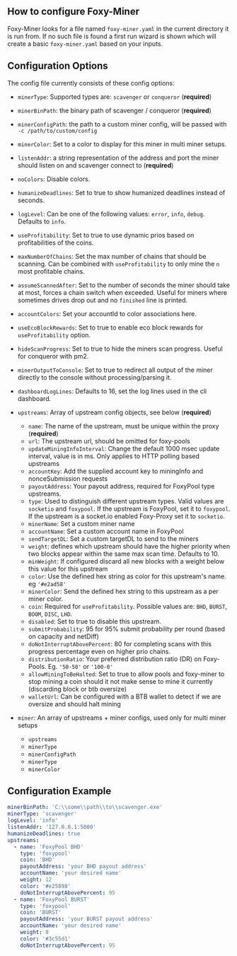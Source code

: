 ## How to configure Foxy-Miner

Foxy-Miner looks for a file named `foxy-miner.yaml` in the current directory it is run from.
If no such file is found a first run wizard is shown which will create a basic `foxy-miner.yaml` based on your inputs.

## Configuration Options

The config file currently consists of these config options:

- `minerType`: Supported types are: `scavenger` or `conqueror` (**required**)
- `minerBinPath`: the binary path of scavenger / conqueror (**required**)
- `minerConfigPath`: the path to a custom miner config, will be passed with `-c /path/to/custom/config`
- `minerColor`: Set to a color to display for this miner in multi miner setups.
- `listenAddr`: a string representation of the address and port the miner should listen on and scavenger connect to (**required**)
- `noColors`: Disable colors.
- `humanizeDeadlines`: Set to true to show humanized deadlines instead of seconds.
- `logLevel`: Can be one of the following values: `error`, `info`, `debug`. Defaults to `info`.
- `useProfitability`: Set to true to use dynamic prios based on profitabilities of the coins.
- `maxNumberOfChains`: Set the max number of chains that should be scanning. Can be combined with `useProfitability` to only mine the `n` most profitable chains.
- `assumeScannedAfter`: Set to the number of seconds the miner should take at most, forces a chain switch when exceeded. Useful for miners where sometimes drives drop out and no `finished` line is printed.
- `accountColors`: Set your accountId to color associations here.
- `useEcoBlockRewards`: Set to true to enable eco block rewards for `useProfitability` option.
- `hideScanProgress`: Set to true to hide the miners scan progress. Useful for conqueror with pm2.
- `minerOutputToConsole`: Set to true to redirect all output of the miner directly to the console without processing/parsing it.
- `dashboardLogLines`: Defaults to 16, set the log lines used in the cli dashboard.
- `upstreams`: Array of upstream config objects, see below (**required**)
    - `name`: The name of the upstream, must be unique within the proxy (**required**)
    - `url`: The upstream url, should be omitted for foxy-pools
    - `updateMiningInfoInterval`: Change the default 1000 msec update interval, value is in ms. Only applies to HTTP polling based upstreams
    - `accountKey`: Add the supplied account key to miningInfo and nonceSubmission requests
    - `payoutAddress`: Your payout address, required for FoxyPool type upstreams.
    - `type`: Used to distinguish different upstream types. Valid values are `socketio` and `foxypool`. If the upstream is FoxyPool, set it to `foxypool`. If the upstream is a socket.io enabled Foxy-Proxy set it to `socketio`.
    - `minerName`: Set a custom miner name
    - `accountName`: Set a custom account name in FoxyPool
    - `sendTargetDL`: Set a custom targetDL to send to the miners
    - `weight`: defines which upstream should have the higher priority when two blocks appear within the same max scan time. Defaults to 10.
    - `minWeight`: If configured discard all new blocks with a weight below this value for this upstream
    - `color`: Use the defined hex string as color for this upstream's name. eg `'#e2ad58'`
    - `minerColor`: Send the defined hex string to this upstream as a per miner color.
    - `coin`: Required for `useProfitability`. Possible values are: `BHD`, `BURST`, `BOOM`, `DISC`, `LHD`.
    - `disabled`: Set to true to disable this upstream.
    - `submitProbability`: 95 for 95% submit probability per round (based on capacity and netDiff)
    - `doNotInterruptAbovePercent`: 80 for completing scans with this progress percentage even on higher prio chains.
    - `distributionRatio`: Your preferred distribution ratio (DR) on Foxy-Pools. Eg. `'50-50'` or `'100-0'`
    - `allowMiningToBeHalted`: Set to true to allow pools and foxy-miner to stop mining a coin should it not make sense to mine it currently (discarding block or btb oversize)
    - `walletUrl`: Can be configured with a BTB wallet to detect if we are oversize and should halt mining

- `miner`: An array of upstreams + miner configs, used only for multi miner setups
    - `upstreams`
    - `minerType`
    - `minerConfigPath`
    - `minerType`
    - `minerColor`

## Configuration Example

```yaml
minerBinPath: 'C:\\some\\path\\to\\scavenger.exe'
minerType: 'scavenger'
logLevel: 'info'
listenAddr: '127.0.0.1:5000'
humanizeDeadlines: true
upstreams:
  - name: 'FoxyPool BHD'
    type: 'foxypool'
    coin: 'BHD'
    payoutAddress: 'your BHD payout address'
    accountName: 'your desired name'
    weight: 12
    color: '#e25898'
    doNotInterruptAbovePercent: 95
  - name: 'FoxyPool BURST'
    type: 'foxypool'
    coin: 'BURST'
    payoutAddress: 'your BURST payout address'
    accountName: 'your desired name'
    weight: 8
    color: '#3c55d1'
    doNotInterruptAbovePercent: 95
```

[^1]: A wise man once said: "Knowledge is key"